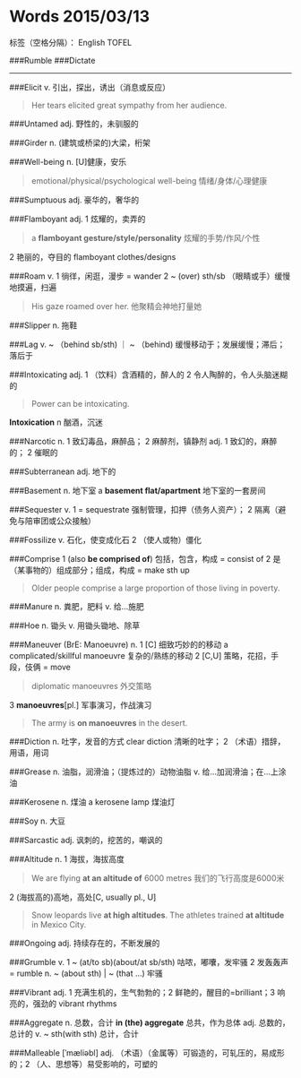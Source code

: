 # Words 2015/03/13

标签（空格分隔）： English TOFEL

###Rumble
###Dictate

---
###Elicit
v. 引出，探出，诱出（消息或反应）
> Her tears elicited great sympathy from her audience.

###Untamed
adj. 野性的，未驯服的

###Girder
n. (建筑或桥梁的)大梁，桁架

###Well-being
n. [U]健康，安乐 
> emotional/physical/psychological well-being 情绪/身体/心理健康

###Sumptuous
adj. 豪华的，奢华的

###Flamboyant
adj. 1 炫耀的，卖弄的 
> a **flamboyant gesture/style/personality** 炫耀的手势/作风/个性

2 艳丽的，夺目的 flamboyant clothes/designs

###Roam
v. 1 徜徉，闲逛，漫步 = wander 2 ~ (over) sth/sb （眼睛或手）缓慢地摸遍，扫遍
> His gaze roamed over her. 他聚精会神地打量她

###Slipper
n. 拖鞋

###Lag
v. ~ （behind sb/sth) ｜ ~ （behind) 缓慢移动于；发展缓慢；滞后；落后于

###Intoxicating
adj. 1 （饮料）含酒精的，醉人的 2 令人陶醉的，令人头脑迷糊的
> Power can be intoxicating.

**Intoxication** n 酗酒，沉迷

###Narcotic
n. 1 致幻毒品，麻醉品； 2 麻醉剂，镇静剂
adj. 1 致幻的，麻醉的； 2 催眠的

###Subterranean
adj. 地下的

###Basement
n. 地下室 a **basement flat/apartment** 地下室的一套房间

###Sequester
v. 1 = sequestrate 强制管理，扣押（债务人资产）； 2 隔离（避免与陪审团或公众接触）

###Fossilize
v.  石化，使变成化石 2 （使人或物）僵化

###Comprise
1 (also **be comprised of**) 包括，包含，构成 = consist of
2 是（某事物的）组成部分；组成，构成 = make sth up
> Older people comprise a large proportion of those living in poverty.

###Manure
n. 粪肥，肥料
v. 给...施肥

###Hoe
n. 锄头
v. 用锄头锄地、除草

###Maneuver (BrE: Manoeuvre)
n. 1 [C] 细致巧妙的的移动 a complicated/skillful manoeuvre 复杂的/熟练的移动
2 [C,U] 策略，花招，手段，伎俩 = move
> diplomatic manoeuvres 外交策略

3 **manoeuvres**[pl.] 军事演习，作战演习
> The army is **on manoeuvres** in the desert.

###Diction
n. 吐字，发音的方式 clear diction 清晰的吐字； 2 （术语）措辞，用语，用词

###Grease
n. 油脂，润滑油；（提炼过的）动物油脂
v. 给...加润滑油；在...上涂油

###Kerosene
n. 煤油 a kerosene lamp 煤油灯

###Soy
n. 大豆

###Sarcastic
adj. 讽刺的，挖苦的，嘲讽的

###Altitude
n. 1 海拔，海拔高度
> We are flying **at an altitude of** 6000 metres 我们的飞行高度是6000米

2 (海拔高的)高地，高处[C, usually pl., U]
> Snow leopards live **at high altitudes**.
> The athletes trained **at altitude** in Mexico City.

###Ongoing
adj. 持续存在的，不断发展的

###Grumble
v. 1 ~ (at/to sb)(about/at sb/sth) 咕哝，嘟囔，发牢骚
2 发轰轰声 = rumble
n. ~ (about sth) | ~ (that ...) 牢骚

###Vibrant
adj. 1 充满生机的，生气勃勃的；2 鲜艳的，醒目的=brilliant；3 响亮的，强劲的 vibrant rhythms

###Aggregate
n. 总数，合计 
        **in (the) aggregate** 总共，作为总体
adj. 总数的，总计的
v. ~ sth(with sth) 总计，合计

###Malleable
[ˈmæliəbl]
adj. （术语）（金属等）可锻造的，可轧压的，易成形的；2 （人、思想等）易受影响的，可塑的
